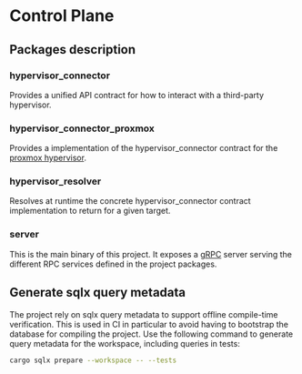 # Control Plane

## Packages description

### hypervisor_connector

Provides a unified API contract for how to interact with a third-party
hypervisor.

### hypervisor_connector_proxmox

Provides a implementation of the hypervisor_connector contract for the
[proxmox hypervisor](https://www.proxmox.com/).

### hypervisor_resolver

Resolves at runtime the concrete hypervisor_connector contract implementation
to return for a given target.

### server

This is the main binary of this project. It exposes a [gRPC](https://grpc.io/)
server serving the different RPC services defined in the project packages.

## Generate sqlx query metadata

The project rely on sqlx query metadata to support offline compile-time
verification. This is used in CI in particular to avoid having to bootstrap the
database for compiling the project. Use the following command to generate query
metadata for the workspace, including queries in tests:

```bash
cargo sqlx prepare --workspace -- --tests
```

